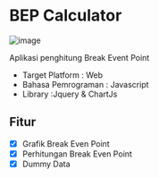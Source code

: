 # BEP Calculator

![image](https://user-images.githubusercontent.com/39044004/158829087-a3a648cb-60b9-4193-b4e3-31bc89641ea6.png)


Aplikasi penghitung Break Event Point
- Target Platform : Web
- Bahasa Pemrograman : Javascript
- Library :Jquery & ChartJs

## Fitur
- [x] Grafik Break Even Point
- [x] Perhitungan Break Even Point
- [X] Dummy Data
